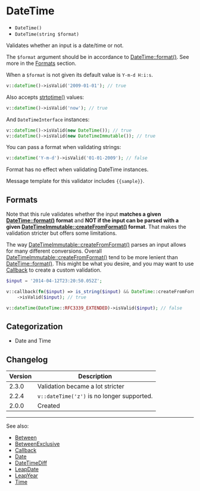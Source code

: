 # DateTime

- `DateTime()`
- `DateTime(string $format)`

Validates whether an input is a date/time or not.

The `$format` argument should be in accordance to [DateTime::format()][]. See more in the [Formats](#formats) section.

When a `$format` is not given its default value is `Y-m-d H:i:s`.

```php
v::dateTime()->isValid('2009-01-01'); // true
```

Also accepts [strtotime()](http://php.net/strtotime) values:

```php
v::dateTime()->isValid('now'); // true
```

And `DateTimeInterface` instances:

```php
v::dateTime()->isValid(new DateTime()); // true
v::dateTime()->isValid(new DateTimeImmutable()); // true
```

You can pass a format when validating strings:

```php
v::dateTime('Y-m-d')->isValid('01-01-2009'); // false
```

Format has no effect when validating DateTime instances.

Message template for this validator includes `{{sample}}`.

## Formats

Note that this rule validates whether the input **matches a given [DateTime::format()][] format** and **NOT if the input
can be parsed with a given [DateTimeImmutable::createFromFormat()][] format**. That makes the validation stricter but
offers some limitations.

The way [DateTimeImmutable::createFromFormat()][] parses an input allows for many different conversions. Overall
[DateTimeImmutable::createFromFormat()][] tend to be more lenient than [DateTime::format()][]. This might be what
you desire, and you may want to use [Callback](Callback.md) to create a custom validation.

```php
$input = '2014-04-12T23:20:50.052Z';

v::callback(fn($input) => is_string($input) && DateTime::createFromFormat(DateTime::RFC3339_EXTENDED, $input))
    ->isValid($input); // true

v::dateTime(DateTime::RFC3339_EXTENDED)->isValid($input); // false
```

## Categorization

- Date and Time

## Changelog

| Version | Description                                |
|---------|--------------------------------------------|
| 2.3.0   | Validation became a lot stricter           |
| 2.2.4   | `v::dateTime('z')` is no longer supported. |
| 2.0.0   | Created                                    |

***
See also:

- [Between](Between.md)
- [BetweenExclusive](BetweenExclusive.md)
- [Callback](Callback.md)
- [Date](Date.md)
- [DateTimeDiff](DateTimeDiff.md)
- [LeapDate](LeapDate.md)
- [LeapYear](LeapYear.md)
- [Time](Time.md)

[DateTimeImmutable::createFromFormat()]: https://www.php.net/datetimeimmutable.createfromformat
[DateTime::format()]: https://www.php.net/datetime.format
